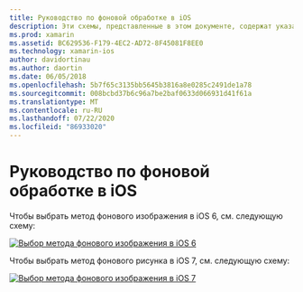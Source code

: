 ```yaml
---
title: Руководство по фоновой обработке в iOS
description: Эти схемы, представленные в этом документе, содержат указания по выбору из множества вариантов фонового использования iOS для конкретной нужды.
ms.prod: xamarin
ms.assetid: BC629536-F179-4EC2-AD72-8F45081F8EE0
ms.technology: xamarin-ios
author: davidortinau
ms.author: daortin
ms.date: 06/05/2018
ms.openlocfilehash: 5b7f65c3135bb5645b3816a8e0285c2491de1a78
ms.sourcegitcommit: 008bcbd37b6c96a7be2baf0633d066931d41f61a
ms.translationtype: MT
ms.contentlocale: ru-RU
ms.lasthandoff: 07/22/2020
ms.locfileid: "86933020"
---
```

# <a name="ios-backgrounding-guidance"></a>Руководство по фоновой обработке в iOS

Чтобы выбрать метод фонового изображения в iOS 6, см. следующую схему:

 [![Выбор метода фонового изображения в iOS 6](ios-backgrounding-guidance-images/image10.png)](ios-backgrounding-guidance-images/image10.png#lightbox)

Чтобы выбрать метод фонового рисунка в iOS 7, см. следующую схему:

 [![Выбор метода фонового изображения в iOS 7](ios-backgrounding-guidance-images/image10b.png)](ios-backgrounding-guidance-images/image10b.png#lightbox)

